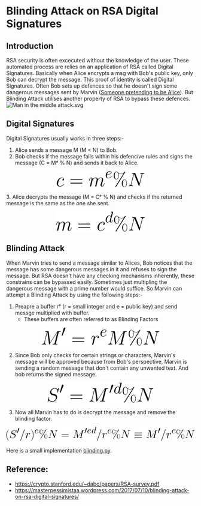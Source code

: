 # Blinding Attack on RSA Digital Signatures

## Introduction
RSA security is often excecuted without the knowledge of the user. These automated process are relies on an application of RSA called Digital Signatures. Basically when Alice encrypts a msg with Bob's public key, only Bob can decrypt the message. This proof of identity is called Digital Signatures. Often Bob sets up defences so that he doesn't sign some dangerous messages sent by Marvin ([Someone pretending to be Alice](https://en.wikipedia.org/wiki/Man-in-the-middle_attack)). But Blinding Attack utilises another property of RSA to bypass these defences.
<img height="200" width="300" src="https://upload.wikimedia.org/wikipedia/commons/thumb/e/e7/Man_in_the_middle_attack.svg/1200px-Man_in_the_middle_attack.svg.png" alt="Man in the middle attack.svg">

## Digital Signatures
Digital Signatures usually works in three steps:-
1. Alice sends a message M (M < N) to Bob.
2. Bob checks if the message falls within his defencive rules and signs the message (C = M&#x1D48; % N) and sends it back to Alice.
<p align="center">
  <img src="Img/enc.png">
</p>
3. Alice decrypts the message (M = C&#x1D49; % N) and checks if the returned message is the same as the one she sent.
<p align="center">
  <img src="Img/dec.png">
</p>

## Blinding Attack
When Marvin tries to send a message similar to Alices, Bob notices that the message has some dangerous messages in it and refuses to sign the message. But RSA doesn't have any checking mechanisms inherently, these constrains can be bypassed easily. Sometimes just multipling the dangerous message with a prime number would suffice. So Marvin can attempt a Blinding Attack by using the following steps:-
1. Preapre a buffer r&#x1D49; (r = small integer and e = public key) and send messge multiplied with buffer.
    * These buffers are often referred to as Blinding Factors
<p align="center">
  <img src="Img/blinding.png">
</p>

2. Since Bob only checks for certain strings or characters, Marvin's message will be approved because from Bob's perspective, Marvin is sending a random message that don't contain any unwanted text. And bob returns the signed message.
<p align="center">
  <img src="Img/blinding-sign.png">
</p>

3. Now all Marvin has to do is decrypt the message and remove the blinding factor.
<p align="center">
  <img src="Img/unblinding.png">
</p>

Here is a small implementation [blinding.py](https://github.com/AlekhAvinash/Writeups/blob/master/RSA/blinding.py).
## Reference: 
- https://crypto.stanford.edu/~dabo/papers/RSA-survey.pdf
- https://masterpessimistaa.wordpress.com/2017/07/10/blinding-attack-on-rsa-digital-signatures/
